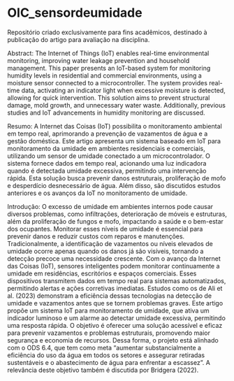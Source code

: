 # OIC_sensordeumidade
Repositório criado exclusivamente para fins acadêmicos, destinado à publicação do artigo para avaliação na disciplina.

Abstract: The Internet of Things (IoT) enables real-time environmental monitoring, improving water leakage prevention and household management. This paper presents an IoT-based system for monitoring humidity levels in residential and commercial environments, using a moisture sensor connected to a microcontroller. The system provides real-time data, activating an indicator light when excessive moisture is detected, allowing for quick intervention. This solution aims to prevent structural damage, mold growth, and unnecessary water waste. Additionally, previous studies and IoT advancements in humidity monitoring are discussed.

Resumo: A Internet das Coisas (IoT) possibilita o monitoramento ambiental em tempo real, aprimorando a prevenção de vazamentos de água e a gestão doméstica. Este artigo apresenta um sistema baseado em IoT para monitoramento da umidade em ambientes residenciais e comerciais, utilizando um sensor de umidade conectado a um microcontrolador. O sistema fornece dados em tempo real, acionando uma luz indicadora quando é detectada umidade excessiva, permitindo uma intervenção rápida. Esta solução busca prevenir danos estruturais, proliferação de mofo e desperdício desnecessário de água. Além disso, são discutidos estudos anteriores e os avanços da IoT no monitoramento de umidade.

Introdução: O excesso de umidade em ambientes internos pode causar diversos problemas, como infiltrações, deterioração de móveis e estruturas, além da proliferação de fungos e mofo, impactando a saúde e o bem-estar dos ocupantes. Monitorar esses níveis de umidade é essencial para prevenir danos e reduzir custos com reparos e manutenções. Tradicionalmente, a identificação de vazamentos ou níveis elevados de umidade ocorre apenas quando os danos já são visíveis, tornando a detecção precoce uma necessidade crescente. Com o avanço da Internet das Coisas (IoT), sensores inteligentes podem monitorar continuamente a umidade em residências, escritórios e espaços comerciais. Esses dispositivos transmitem dados em tempo real para sistemas automatizados, permitindo alertas e ações corretivas imediatas. Estudos como os de Ali et al. (2023) demonstram a eficiência dessas tecnologias na detecção de umidade e vazamentos antes que se tornem problemas graves. Este artigo propõe um sistema IoT para monitoramento de umidade, que ativa um indicador luminoso e um alarme ao detectar umidade excessiva, permitindo uma resposta rápida. O objetivo é oferecer uma solução acessível e eficaz para prevenir vazamentos e problemas estruturais, promovendo maior segurança e economia de recursos. Dessa forma, o projeto está alinhado com o ODS 6.4, que tem como meta “aumentar substancialmente a eficiência do uso da água em todos os setores e assegurar retiradas sustentáveis e o abastecimento de água para enfrentar a escassez”. A relevância deste objetivo também é discutida por Bridgera (2022).
